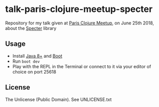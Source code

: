 # talk-paris-clojure-meetup-specter

Repository for my talk given at [Paris Clojure Meetup](https://www.meetup.com/fr-FR/Paris-Clojure-User-Group/events/251561870/), on June 25th 2018, about the [Specter](https://github.com/nathanmarz/specter) library

## Usage

- Install [Java 8+](http://www.oracle.com/technetwork/java/javase/downloads/index.html) and [Boot](http://boot-clj.com/)
- Run `boot dev`
- Play with the REPL in the Terminal or connect to it via your editor of choice on port 25618

## License

The Unlicense (Public Domain). See UNLICENSE.txt
